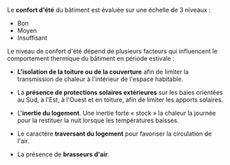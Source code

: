 Le **confort d'été** du bâtiment est évaluée sur une échelle de 3 niveaux :

- Bon
- Moyen
- Insuffisant

Le niveau de confort d'été dépend de plusieurs facteurs qui influencent le comportement thermique du bâtiment en période estivale :

- **L'isolation de la toiture ou de la couverture** afin de limiter la transmission de chaleur à l'intérieur de l'espace habitable.

- La **présence de protections solaires extérieures** sur les baies orientées au Sud, à l'Est, à l'Ouest et en toiture, afin de limiter les apports solaires.

- L'**inertie du logement**. Une inertie forte « stock » la chaleur la journée pour la restituer la nuit lorsque les températures baisses.

- Le caractère **traversant du logement** pour favoriser la circulation de l'air.

- La présence de **brasseurs d'air**.
